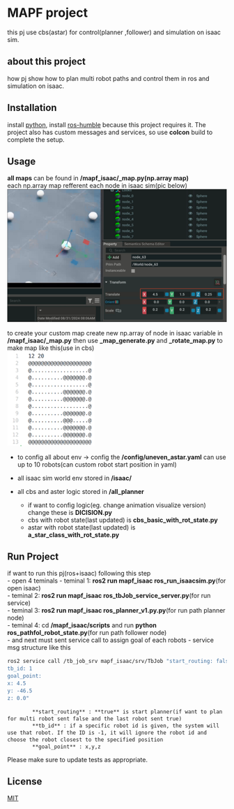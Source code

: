 # MAPF project
this pj use cbs(astar) for control(planner ,follower) and simulation on isaac sim.

## about this project
how pj show how to plan multi robot paths and control them in ros and simulation on isaac.

## Installation
install [python](https://www.python.org/downloads/),
install [ros-humble](https://docs.ros.org/en/humble/Installation.html) because this project requires it. The project also has custom messages and services, so use **colcon** build to complete the setup.

## Usage
**all maps** can be found in **/mapf_isaac/_map.py(np.array map)**  
each np.array map refferent each node in isaac sim(pic below)  
<img src="/z_img_readme/image.png" alt="drawing" width="600"/>  

to create your custom map create new np.array of node in isaac variable in **/mapf_isaac/_map.py** then use **_map_generate.py** and **_rotate_map.py** to make map like this(use in cbs)  
<img src="/z_img_readme/img2.png" alt="drawing" width="200"/>  

- to config all about env -> config the **/config/uneven_astar.yaml** 
can use up to 10 robots(can custom robot start position in yaml)  

- all isaac sim world env stored in **/isaac/** 

- all cbs and aster logic stored in **/all_planner**  
    - if want to config logic(eg. change animation visualize version) change these is **DICISION.py**
    - cbs with robot state(last updated) is **cbs_basic_with_rot_state.py**  
    - astar with robot state(last updated) is **a_star_class_with_rot_state.py**  

## Run Project

if want to run this pj(ros+isaac) following this step  
    - open 4 teminals
        - teminal 1: **ros2 run mapf_isaac ros_run_isaacsim.py**(for open isaac)  
        - teminal 2: **ros2 run mapf_isaac ros_tbJob_service_server.py**(for run service)  
        - teminal 3: **ros2 run mapf_isaac ros_planner_v1.py.py**(for run path planner node)  
        - teminal 4: cd **/mapf_isaac/scripts** and run **python ros_pathfol_robot_state.py**(for run path follower node)  
    - and next must sent service call to assign goal of each robots
        - service msg structure like this 
```bash
ros2 service call /tb_job_srv mapf_isaac/srv/TbJob "start_routing: false
tb_id: 1
goal_point:
x: 4.5
y: -46.5
z: 0.0"
```
            **start_routing** : **true** is start planner(if want to plan for multi robot sent false and the last robot sent true)  
            **tb_id** : if a specific robot id is given, the system will use that robot. If the ID is -1, it will ignore the robot id and choose the robot closest to the specified position  
            **goal_point** : x,y,z

Please make sure to update tests as appropriate.

## License

[MIT](https://choosealicense.com/licenses/mit/)